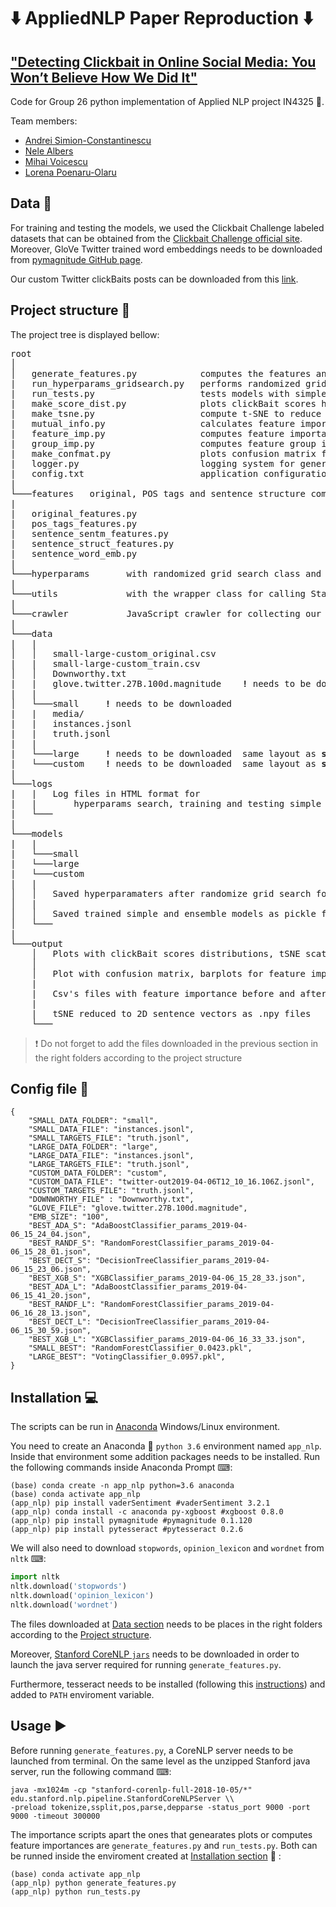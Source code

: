# :arrow_down: AppliedNLP Paper Reproduction :arrow_down:
## ["Detecting Clickbait in Online Social Media: You Won’t Believe How We Did It"](https://arxiv.org/pdf/1710.06699.pdf)

Code for Group 26 python implementation of Applied NLP project IN4325 :tropical_fish:.

Team members:

 * [Andrei Simion-Constantinescu](https://www.linkedin.com/in/andrei-simion-constantinescu/)
 * [Nele Albers](https://github.com/nelealbers)
 * [Mihai Voicescu](https://github.com/mihai1voicescu)
 * [Lorena Poenaru-Olaru](https://github.com/LorenaPoenaru)

## Data :floppy_disk:

For training and testing the models, we used the Clickbait Challenge labeled datasets that can be obtained from the [Clickbait Challenge official site](https://www.clickbait-challenge.org/#data). Moreover, GloVe Twitter trained word embeddings needs to be downloaded from [pymagnitude GitHub page](https://github.com/plasticityai/magnitude). 

Our custom Twitter clickBaits posts can be downloaded from this [link](https://drive.google.com/file/d/1x7vv7VFEw6nMuuLEm7DNo3NkPWA43JGS/view?usp=sharing). 

## Project structure :open_file_folder:

The project tree is displayed bellow:
<pre>
root
│   
│   generate_features.py            computes the features and saves them as a dataframes (needs running Stanford NLP java server) 
|   run_hyperparams_gridsearch.py   performs randomized grid-search for finding model's best hyperparams
|   run_tests.py                    tests models with simple and combining classifiers for small, large and custom data
|   make_score_dist.py              plots clickBait scores histograms for small and large dataset		          
|   make_tsne.py                    compute t-SNE to reduce 100d sentence vectors to 2D and plots scatterplot of sentences			
|   mutual_info.py                  calculates feature importance before training on the other features apart sentence embeds			
|   feature_imp.py                  computes feature importance after training using information gain for all features apart embeds		
|   group_imp.py                    computes feature group importance on trained models			
|   make_confmat.py                 plots confusion matrix for predicted values based on trained models				
|   logger.py                       logging system for generating folders initial structure and saving application logs to HTML files
|   config.txt                      application configuration file 
|
└───features   original, POS tags and sentence structure computed using Stanford NLP server, sentence structure features and word embeds
|
|   original_features.py
|   pos_tags_features.py
|   sentence_sentm_features.py
|   sentence_struct_features.py
|   sentence_word_emb.py
|
└───hyperparams       with randomized grid search class and hyperparameters search grid values for each classifier
|
└───utils             with the wrapper class for calling Stanford NLP java server and utility reading, splitting and concatenate data
|
└───crawler           JavaScript crawler for collecting our own <b>custom</b> clickBait tweets
|
└───data
|   |
│   │   small-large-custom_original.csv
|   |   small-large-custom_train.csv     
│   │   Downworthy.txt
|   |   glove.twitter.27B.100d.magnitude    <b>!</b> needs to be downloaded 
|   |
│   └───small     <b>!</b> needs to be downloaded 
|   |   media/
|   |   instances.jsonl
|   |   truth.jsonl
|   |
|   └───large     <b>!</b> needs to be downloaded  same layout as <b>small</b>
|   └───custom    <b>!</b> needs to be downloaded  same layout as <b>small</b>
|
└───logs
|   |   Log files in HTML format for 
|   |   	hyperparams search, training and testing simple and ensembles models, compute importance of features a.s.o
|   └───
|
└───models
|   |
|   └───small
|   └───large
|   └───custom
|   |
│   │   Saved hyperparamaters after randomize grid search for Decision Tree, AdaBoost, Random Forest, XGBoost
│   |  
│   │   Saved trained simple and ensemble models as pickle files (NOT all pushed to GitHub due to space issue) 
│   └───
|
└───output
    │   Plots with clickBait scores distributions, tSNE scatterplot before training
    │   
    │   Plot with confusion matrix, barplots for feature importance after training 
    |
    |   Csv's files with feature importance before and after trainining normalized scores    
    |  
    |   tSNE reduced to 2D sentence vectors as .npy files
    └───
</pre>

> :exclamation: Do not forget to add the files downloaded in the previous section in the right folders according to the project structure

## Config file :bookmark_tabs:

```
{
	"SMALL_DATA_FOLDER": "small",
	"SMALL_DATA_FILE": "instances.jsonl",
	"SMALL_TARGETS_FILE": "truth.jsonl",
	"LARGE_DATA_FOLDER": "large",
	"LARGE_DATA_FILE": "instances.jsonl",
	"LARGE_TARGETS_FILE": "truth.jsonl",
	"CUSTOM_DATA_FOLDER": "custom",
	"CUSTOM_DATA_FILE": "twitter-out2019-04-06T12_10_16.106Z.jsonl",
	"CUSTOM_TARGETS_FILE": "truth.jsonl",
	"DOWNWORTHY_FILE" : "Downworthy.txt",
	"GLOVE_FILE": "glove.twitter.27B.100d.magnitude",
	"EMB_SIZE": "100",
	"BEST_ADA_S": "AdaBoostClassifier_params_2019-04-06_15_24_04.json",
	"BEST_RANDF_S": "RandomForestClassifier_params_2019-04-06_15_28_01.json",
	"BEST_DECT_S": "DecisionTreeClassifier_params_2019-04-06_15_23_06.json",
	"BEST_XGB_S": "XGBClassifier_params_2019-04-06_15_28_33.json",
	"BEST_ADA_L": "AdaBoostClassifier_params_2019-04-06_15_41_20.json",
	"BEST_RANDF_L": "RandomForestClassifier_params_2019-04-06_16_28_13.json",
	"BEST_DECT_L": "DecisionTreeClassifier_params_2019-04-06_15_30_59.json",
	"BEST_XGB_L": "XGBClassifier_params_2019-04-06_16_33_33.json",
	"SMALL_BEST": "RandomForestClassifier_0.0423.pkl",
	"LARGE_BEST": "VotingClassifier_0.0957.pkl",	
}
```

## Installation :computer:
The scripts can be run in [Anaconda](https://www.anaconda.com/download/) Windows/Linux environment.

You need to create an Anaconda :snake: `python 3.6` environment named `app_nlp`.
Inside that environment some addition packages needs to be installed. Run the following commands inside Anaconda Prompt ⌨:
```shell
(base) conda create -n app_nlp python=3.6 anaconda
(base) conda activate app_nlp
(app_nlp) pip install vaderSentiment #vaderSentiment 3.2.1
(app_nlp) conda install -c anaconda py-xgboost #xgboost 0.8.0 
(app_nlp) pip install pymagnitude #pymagnitude 0.1.120
(app_nlp) pip install pytesseract #pytesseract 0.2.6
```

We will also need to download `stopwords`, `opinion_lexicon` and `wordnet` from `nltk` ⌨:
```python
import nltk
nltk.download('stopwords')
nltk.download('opinion_lexicon')
nltk.download('wordnet')
```

The files downloaded at [Data section](#data) needs to be places in the right folders according to the [Project structure](#project-structure).

Moreover, [Stanford CoreNLP `jars`](https://stanfordnlp.github.io/CoreNLP/) needs to be downloaded in order to launch the java server required for running `generate_features.py`.

Furthermore, tesseract needs to be installed (following this [instructions](https://github.com/tesseract-ocr/tesseract/wiki)) and added to `PATH` enviroment variable.

## Usage :arrow_forward:

Before running `generate_features.py`, a CoreNLP server needs to be launched from terminal. On the same level as the unzipped Stanford java server, run the following command ⌨:
```shell
java -mx1024m -cp "stanford-corenlp-full-2018-10-05/*" edu.stanford.nlp.pipeline.StanfordCoreNLPServer \\ 
-preload tokenize,ssplit,pos,parse,depparse -status_port 9000 -port 9000 -timeout 300000
```

The importance scripts apart the ones that genearates plots or computes feature importances are `generate_features.py` and `run_tests.py`. Both can be runned inside the enviroment created at [Installation section](#installation) :rocket: :
```shell
(base) conda activate app_nlp
(app_nlp) python generate_features.py
(app_nlp) python run_tests.py
```

